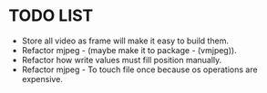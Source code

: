 # TODO LIST


- Store all video as frame will make it easy to build them.
- Refactor mjpeg - (maybe make it to package - (vmjpeg)).
- Refactor how write values must fill position manually.
- Refactor mjpeg - To touch file once because os operations are expensive.